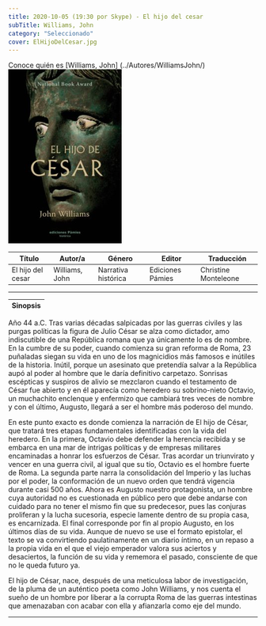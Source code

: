 ```yaml
---
title: 2020-10-05 (19:30 por Skype) - El hijo del cesar
subTitle: Williams, John
category: "Seleccionado"
cover: ElHijoDelCesar.jpg
---
```

Conoce quién es [Williams, John] (../Autores/WilliamsJohn/)
!["Imagen no encontrada"](ElHijoDelCesar.jpg)

Título | Autor/a | Género | Editor | Traducción |
------ | ------- | ------ | ------ | --------- |
El hijo del cesar | Williams, John | Narrativa histórica | Ediciones Pámies | Christine Monteleone |
***
|Sinopsis|
|--------|
Año 44 a.C. Tras varias décadas salpicadas por las guerras civiles y las purgas políticas la figura de Julio César se alza como dictador, amo indiscutible de una República romana que ya únicamente lo es de nombre. En la cumbre de su poder, cuando comienza su gran reforma de Roma, 23 puñaladas siegan su vida en uno de los magnicidios más famosos e inútiles de la historia. Inútil, porque un asesinato que pretendía salvar a la República aupó al poder al hombre que le daría definitivo carpetazo. Sonrisas escépticas y suspiros de alivio se mezclaron cuando el testamento de César fue abierto y en él aparecía como heredero su sobrino-nieto Octavio, un muchachito enclenque y enfermizo que cambiará tres veces de nombre y con el último, Augusto, llegará a ser el hombre más poderoso del mundo.

En este punto exacto es donde comienza la narración de El hijo de César, que tratará tres etapas fundamentales identificadas con la vida del heredero. En la primera, Octavio debe defender la herencia recibida y se embarca en una mar de intrigas políticas y de empresas militares encaminadas a honrar los esfuerzos de César. Tras acordar un triunvirato y vencer en una guerra civil, al igual que su tío, Octavio es el hombre fuerte de Roma. La segunda parte narra la consolidación del Imperio y las luchas por el poder, la conformación de un nuevo orden que tendrá vigencia durante casi 500 años. Ahora es Augusto nuestro protagonista, un hombre cuya autoridad no es cuestionada en público pero que debe andarse con cuidado para no tener el mismo fin que su predecesor, pues las conjuras proliferan y la lucha sucesoria, especie lamente dentro de su propia casa, es encarnizada. El final corresponde por fin al propio Augusto, en los últimos días de su vida. Aunque de nuevo se use el formato epistolar, el texto se va convirtiendo paulatinamente en un diario íntimo, en un repaso a la propia vida en el que el viejo emperador valora sus aciertos y desaciertos, la función de su vida y rememora el pasado, consciente de que no le queda futuro ya.

El hijo de César, nace, después de una meticulosa labor de investigación, de la pluma de un auténtico poeta como John Williams, y nos cuenta el sueño de un hombre por liberar a la corrupta Roma de las guerras intestinas que amenazaban con acabar con ella y afianzarla como eje del mundo.
***
